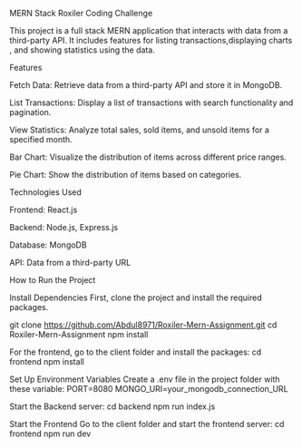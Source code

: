 
MERN Stack Roxiler Coding Challenge

This project is a full stack MERN application that interacts with data from a third-party API. It includes features for listing transactions,displaying charts , and showing statistics using the data.

Features

Fetch Data: Retrieve data from a third-party API and store it in MongoDB.

List Transactions: Display a list of transactions with search functionality and pagination.

View Statistics: Analyze total sales, sold items, and unsold items for a specified month.

Bar Chart: Visualize the distribution of items across different price ranges.

Pie Chart: Show the distribution of items based on categories.


Technologies Used

Frontend: React.js

Backend: Node.js, Express.js

Database: MongoDB

API: Data from a third-party URL

How to Run the Project

Install Dependencies First, clone the project and install the required packages.

git clone https://github.com/Abdul8971/Roxiler-Mern-Assignment.git
cd Roxiler-Mern-Assignment npm install

For the frontend, go to the client folder and install the packages: cd frontend npm install

Set Up Environment Variables Create a .env file in the project folder with these variable:
PORT=8080
MONGO_URI=your_mongodb_connection_URL

Start the Backend server: cd backend 
npm run index.js

Start the Frontend Go to the client folder and start the frontend server: cd frontend 
npm run dev


